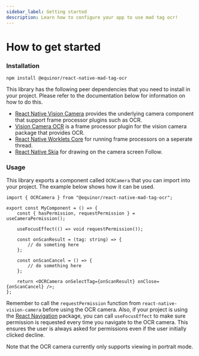 ```yaml
---
sidebar_label: Getting started
description: Learn how to configure your app to use mad tag ocr!
---
```


# How to get started

### Installation

`npm install @equinor/react-native-mad-tag-ocr`

This library has the following peer dependencies that you need to install in your project. Please
refer to the documentation below for information on how to do this.

-   [React Native Vision Camera](https://github.com/mrousavy/react-native-vision-camera) provides
    the underlying camera component that support frame processor plugins such as OCR.
-   [Vision Camera OCR](https://github.com/ismaelsousa/vision-camera-ocr#readme) is a frame
    processor plugin for the vision camera package that provides OCR.
-   [React Native Worklets Core](https://github.com/margelo/react-native-worklets-core) for running
    frame processors on a seperate thread.
-   [React Native Skia](https://shopify.github.io/react-native-skia/) for drawing on the camera
    screen Follow.

### Usage

This library exports a component called `OCRCamera` that you can import into your project. The
example below shows how it can be used.

```tsx
import { OCRCamera } from "@equinor/react-native-mad-tag-ocr";

export const MyComponent = () => {
    const { hasPermission, requestPermission } = useCameraPermission();

    useFocusEffect(() => void requestPermission());

    const onScanResult = (tag: string) => {
        // do someting here
    };

    const onScanCancel = () => {
        // do something here
    };

    return <OCRCamera onSelectTag={onScanResult} onClose={onScanCancel} />;
};
```

Remember to call the `requestPermission` function from `react-native-vision-camera` before using the
OCR camera. Also, if your project is using the [React Navigation](https://reactnavigation.org/)
package, you can call `useFocusEffect` to make sure permission is requested every time you navigate
to the OCR camera. This ensures the user is always asked for permissions even if the user initially
clicked decline.

Note that the OCR camera currently only supports viewing in portrait mode.
